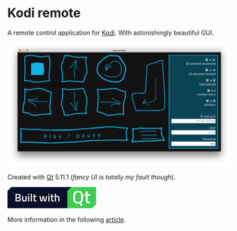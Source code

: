 # Kodi remote

A remote control application for [Kodi](https://kodi.tv). With astonishingly beautiful GUI.

![Kodi remote](/misc/screenshot.png "Kodi remote")

Created with [Qt](http://http://qt.io/) 5.11.1 (*fancy UI is totally my fault though*).

![Built wth Qt](/misc/built-with-qt.png "Built wth Qt")

More information in the following [article](https://retifrav.github.io/blog/2018/09/01/kodi-remote-control-app/).
